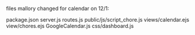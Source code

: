 files mallory changed for calendar on 12/1:

package.json
server.js
routes.js
public/js/script_chore.js
views/calendar.ejs
view/chores.ejs
GoogleCalendar.js
css/dashboard.js
